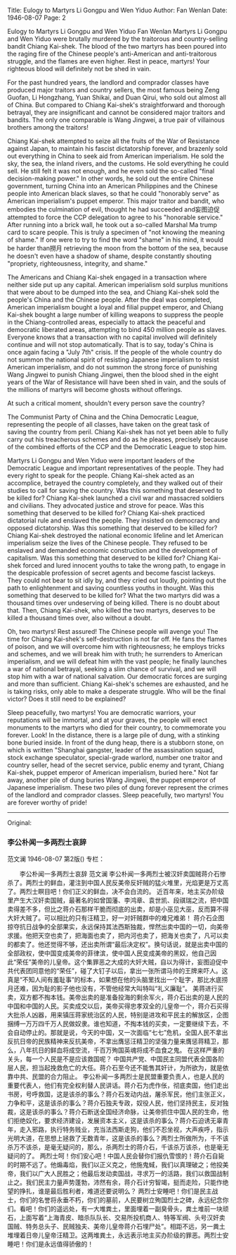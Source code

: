 Title: Eulogy to Martyrs Li Gongpu and Wen Yiduo
Author: Fan Wenlan
Date: 1946-08-07
Page: 2

Eulogy to Martyrs Li Gongpu and Wen Yiduo
Fan Wenlan
Martyrs Li Gongpu and Wen Yiduo were brutally murdered by the traitorous and country-selling bandit Chiang Kai-shek. The blood of the two martyrs has been poured into the raging fire of the Chinese people's anti-American and anti-traitorous struggle, and the flames are even higher. Rest in peace, martyrs! Your righteous blood will definitely not be shed in vain.

For the past hundred years, the landlord and comprador classes have produced major traitors and country sellers, the most famous being Zeng Guofan, Li Hongzhang, Yuan Shikai, and Duan Qirui, who sold out almost all of China. But compared to Chiang Kai-shek's straightforward and thorough betrayal, they are insignificant and cannot be considered major traitors and bandits. The only one comparable is Wang Jingwei, a true pair of villainous brothers among the traitors!

Chiang Kai-shek attempted to seize all the fruits of the War of Resistance against Japan, to maintain his fascist dictatorship forever, and brazenly sold out everything in China to seek aid from American imperialism. He sold the sky, the sea, the inland rivers, and the customs. He sold everything he could sell. He still felt it was not enough, and he even sold the so-called "final decision-making power." In other words, he sold out the entire Chinese government, turning China into an American Philippines and the Chinese people into American black slaves, so that he could "honorably serve" as American imperialism's puppet emperor. This major traitor and bandit, who embodies the culmination of evil, thought he had succeeded and妄图迫促 attempted to force the CCP delegation to agree to his "honorable service." After running into a brick wall, he took out a so-called Marshal Ma trump card to scare people. This is truly a specimen of "not knowing the meaning of shame." If one were to try to find the word "shame" in his mind, it would be harder than撈月 retrieving the moon from the bottom of the sea, because he doesn't even have a shadow of shame, despite constantly shouting "propriety, righteousness, integrity, and shame."

The Americans and Chiang Kai-shek engaged in a transaction where neither side put up any capital. American imperialism sold surplus munitions that were about to be dumped into the sea, and Chiang Kai-shek sold the people's China and the Chinese people. After the deal was completed, American imperialism bought a loyal and filial puppet emperor, and Chiang Kai-shek bought a large number of killing weapons to suppress the people in the Chiang-controlled areas, especially to attack the peaceful and democratic liberated areas, attempting to bind 450 million people as slaves. Everyone knows that a transaction with no capital involved will definitely continue and will not stop automatically. That is to say, today's China is once again facing a "July 7th" crisis. If the people of the whole country do not summon the national spirit of resisting Japanese imperialism to resist American imperialism, and do not summon the strong force of punishing Wang Jingwei to punish Chiang Jingwei, then the blood shed in the eight years of the War of Resistance will have been shed in vain, and the souls of the millions of martyrs will become ghosts without offerings.

At such a critical moment, shouldn't every person save the country?

The Communist Party of China and the China Democratic League, representing the people of all classes, have taken on the great task of saving the country from peril. Chiang Kai-shek has not yet been able to fully carry out his treacherous schemes and do as he pleases, precisely because of the combined efforts of the CCP and the Democratic League to stop him.

Martyrs Li Gongpu and Wen Yiduo were important leaders of the Democratic League and important representatives of the people. They had every right to speak for the people. Chiang Kai-shek acted as an accomplice, betrayed the country completely, and they walked out of their studies to call for saving the country. Was this something that deserved to be killed for? Chiang Kai-shek launched a civil war and massacred soldiers and civilians. They advocated justice and strove for peace. Was this something that deserved to be killed for? Chiang Kai-shek practiced dictatorial rule and enslaved the people. They insisted on democracy and opposed dictatorship. Was this something that deserved to be killed for? Chiang Kai-shek destroyed the national economic lifeline and let American imperialism seize the lives of the Chinese people. They refused to be enslaved and demanded economic construction and the development of capitalism. Was this something that deserved to be killed for? Chiang Kai-shek forced and lured innocent youths to take the wrong path, to engage in the despicable profession of secret agents and become fascist lackeys. They could not bear to sit idly by, and they cried out loudly, pointing out the path to enlightenment and saving countless youths in thought. Was this something that deserved to be killed for? What the two martyrs did was a thousand times over undeserving of being killed. There is no doubt about that. Then, Chiang Kai-shek, who killed the two martyrs, deserves to be killed a thousand times over, also without a doubt.

Oh, two martyrs! Rest assured! The Chinese people will avenge you! The time for Chiang Kai-shek's self-destruction is not far off. He fans the flames of poison, and we will overcome him with righteousness; he employs tricks and schemes, and we will break him with truth; he surrenders to American imperialism, and we will defeat him with the vast people; he finally launches a war of national betrayal, seeking a slim chance of survival, and we will stop him with a war of national salvation. Our democratic forces are surging and more than sufficient. Chiang Kai-shek's schemes are exhausted, and he is taking risks, only able to make a desperate struggle. Who will be the final victor? Does it still need to be explained?

Sleep peacefully, two martyrs! You are democratic warriors, your reputations will be immortal, and at your graves, the people will erect monuments to the martyrs who died for their country, to commemorate you forever. Look! In the distance, there is a large pile of dung, with a stinking bone buried inside. In front of the dung heap, there is a stubborn stone, on which is written "Shanghai gangster, leader of the assassination squad, stock exchange speculator, special-grade warlord, number one traitor and country seller, head of the secret service, public enemy and tyrant, Chiang Kai-shek, puppet emperor of American imperialism, buried here." Not far away, another pile of dung buries Wang Jingwei, the puppet emperor of Japanese imperialism. These two piles of dung forever represent the crimes of the landlord and comprador classes. Sleep peacefully, two martyrs! You are forever worthy of pride!



<hr /> 

Original: 


### 李公朴闻一多两烈士哀辞
范文澜
1946-08-07
第2版()
专栏：

　　李公朴闻一多两烈士哀辞
    范文澜
    李公朴闻一多两烈士被汉奸卖国贼蒋介石惨杀了。两烈士的鲜血，灌注到中国人民反美帝反奸贼的猛火堆里，光焰更是万丈高了。两烈士瞑目吧！你们正义的鲜血，决不会白流的。
    近百年来，地主买办阶级里产生大汉奸卖国贼，最著名的如曾国藩、李鸿章、袁世凯、段祺瑞之流，把中国卖得差不多，但比之蒋介石那样干脆而彻底的出卖，却是小巫见大巫，反而算不得大奸大贼了。可以相比的只有汪精卫，好一对奸贼群中的难兄难弟！
    蒋介石企图掠夺抗日战争的全部果实，永远保持其法西斯独裁，悍然出卖中国的一切，向美帝求援。他把天空也卖了，把海面也卖了，把内河也卖了，把海关也卖了，凡可以卖的都卖了。他还觉得不够，还出卖所谓“最后决定权”。换句话说，就是出卖中国的全部政权，使中国变成美帝的菲律滨，使中国人民变成美帝的黑奴，他自己因此“荣任”美帝的儿皇帝。这个集罪恶之大成的大奸大贼，自以为得计，妄图迫促中共代表团同意他的“荣任”，碰了大钉子以后，拿出一张所谓马帅的王牌来吓人。这真是“不知人间有羞耻事”的标本，如果想在他的头脑里找出一个耻字，那比水底捞月还难，因为耻的影子他也没有，不管他经常大叫特叫“礼义廉耻”。
    美蒋进行买卖，双方都不掏本钱。美帝出卖的是准备投海的剩余军火，蒋介石出卖的是人民的中国和中国的人民。买卖成交以后，美帝买得忠孝双全的儿皇帝一个，蒋介石买得大批杀人凶器，用来镇压蒋家统治区的人民，特别是进攻和平民主的解放区，企图捆缚一万万四千万人民做奴隶。谁也知道，不掏本钱的买卖，一定要继续下去，不会自动停止的。那就是说，今天的中国，又一次面临“七七”危机，全国人民不拿出反抗日帝的民族精神来反抗美帝，不拿出膺惩汪精卫的坚强力量来膺惩蒋精卫，那么，八年抗日的鲜血将成空流，千百万殉国英魂将成不血食之鬼。
    在这样严重的关头，每一个人民是不是应该救国呢？
    中国共产党、中国民主同盟代表全国各阶层人民，担当起挽救危亡的大任。蒋介石至今还不能售其奸计，为所欲为，就是依靠中共、民盟的合力阻止。
    李公朴闻一多两烈士是民盟重要负责人，也是人民的重要代表人，他们有完全权利替人民讲话。蒋介石为虎作伥，彻底卖国，他们走出书房，号呼救国，这是该杀的事么？蒋介石发动内战，屠杀军民，他们主张正义，力争和平，这是该杀的事么？蒋介石独夫专政，奴役人民，他们坚持民主，反对独裁，这是该杀的事么？蒋介石断送全国经济命脉，让美帝抓住中国人民的生命，他们拒绝奴化，要求经济建设，发展资本主义，这是该杀的事么？蒋介石迫诱无辜青年，走入邪路，执行特务贱业，充当法西斯走狗，他们不忍坐视，大声疾呼，指示光明大道，在思想上拯救了无数青年，这是该杀的事么？两烈士所做所为，千不该杀万不该杀，是毫无疑问的，那么，杀两烈士的蒋介石，千该杀万该杀，也是毫无疑问的了。
    两烈士呵！你们安心吧！中国人民会替你们报仇雪恨的！蒋介石自毙的时期不远了。他煽毒焰，我们以正义克之，他施鬼蜮，我们以真理破之；他投美帝，我们以广大人民胜之；他最后发动卖国战，寻求万一的活路，我们以救国战制止之。我们民主力量声势蓬勃，沛然有余，蒋介石计穷智竭，挺而走险，只能作绝望的挣扎，谁是最后胜利者，难道还要说明么？
    两烈士安睡吧！你们是民主战士，你们的名誉将永垂不朽，你们的墓前，人民要树立殉国烈士之碑，永远纪念你们。看吧！你们的遥远处，有一大堆粪土，里面埋着一副臭骨头，粪土堆前一块顽石，上面写着“上海青皮、暗杀队队长、交易所投机商人、特等军阀、头号汉奸卖国贼、特务总头子、民贼独夫、美帝儿皇帝蒋介石埋尸处”。相距不远，另一粪土堆埋着日帝儿皇帝汪精卫。这两堆粪土，永远表示地主买办阶级的罪恶。两烈士安睡吧！你们是永远值得骄傲的！
